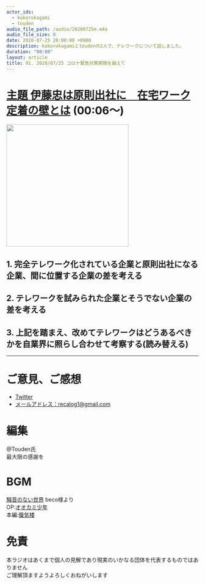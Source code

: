 ```yaml
---
actor_ids:
  - kokorokagami
  - touden
audio_file_path: /audio/20200725m.m4a
audio_file_size: 0
date: 2020-07-25 20:00:00 +0900
description: kokorokagamiとtoudenの2人で、テレワークについて話しました。
duration: "00:00"
layout: article
title: 91. 2020/07/25 コロナ緊急対策期間を越えて
---
```


# [主題 伊藤忠は原則出社に　在宅ワーク定着の壁とは](https://www.nikkei.com/article/DGXMZO61074900S0A700C2X12000/?fbclid=IwAR13ilbnvbh6F0Z3t_uWLzEhmlKD3Vym1y7Fz4TI9QIbNXugpe7tfTUgLUg) (00:06～)

[<img src="https://article-image-ix.nikkei.com/https%3A%2F%2Fimgix-proxy.n8s.jp%2FDSXMZO6107484002072020X12001-PN1-2.jpg?auto=format%2Ccompress&ch=Width%2CDPR&fit=max&ixlib=java-1.2.0&s=2429d5a83995dda78757680b8f193205" width="320dp">](https://www.nikkei.com/article/DGXMZO61074900S0A700C2X12000/?fbclid=IwAR13ilbnvbh6F0Z3t_uWLzEhmlKD3Vym1y7Fz4TI9QIbNXugpe7tfTUgLUg)  

## 1. 完全テレワーク化されている企業と原則出社になる企業、間に位置する企業の差を考える

## 2. テレワークを試みられた企業とそうでない企業の差を考える

## 3. 上記を踏まえ、改めてテレワークはどうあるべきかを自業界に照らし合わせて考察する(読み替える)

___

# ご意見、ご感想
- [Twitter](https://twitter.com/recalog1)
- [メールアドレス：recalog1@gmail.com](recalog1@gmail.com)

# 編集

@Touden氏  
最大限の感謝を  

# BGM

[騒音のない世界](http://noiselessworld.net/) beco様より  
OP:[オオカミ少年](https://soundcloud.com/baron1_3/wolfboy)  
本編:[蜃気楼](https://soundcloud.com/baron1_3/shinkirou)  

# 免責

本ラジオはあくまで個人の見解であり現実のいかなる団体を代表するものではありません  
ご理解頂ますようよろしくおねがいします  